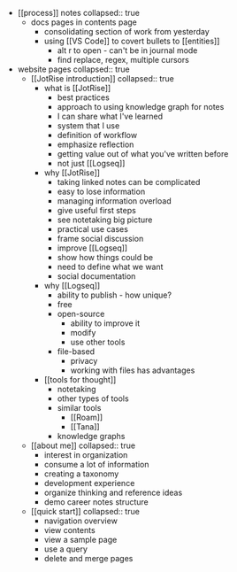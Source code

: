 - [[process]] notes
  collapsed:: true
	- docs pages in contents page
		- consolidating section of work from yesterday
		- using [[VS Code]] to covert bullets to [[entities]]
			- alt r to open - can't be in journal mode
			- find replace, regex, multiple cursors
- website pages
  collapsed:: true
	- [[JotRise introduction]]
	  collapsed:: true
		- what is [[JotRise]]
			- best practices
			- approach to using knowledge graph for notes
			- I can share what I've learned
			- system that I use
			- definition of workflow
			- emphasize reflection
			- getting value out of what you've written before
			- not just [[Logseq]]
		- why [[JotRise]]
			- taking linked notes can be complicated
			- easy to lose information
			- managing information overload
			- give useful first steps
			- see notetaking big picture
			- practical use cases
			- frame social discussion
			- improve [[Logseq]]
			- show how things could be
			- need to define what we want
			- social documentation
		- why [[Logseq]]
			- ability to publish - how unique?
			- free
			- open-source
				- ability to improve it
				- modify
				- use other tools
			- file-based
				- privacy
				- working with files has advantages
		- [[tools for thought]]
			- notetaking
			- other types of tools
			- similar tools
				- [[Roam]]
				- [[Tana]]
			- knowledge graphs
	- [[about me]]
	  collapsed:: true
		- interest in organization
		- consume a lot of information
		- creating a taxonomy
		- development experience
		- organize thinking and reference ideas
		- demo career notes structure
	- [[quick start]]
	  collapsed:: true
		- navigation overview
		- view contents
		- view a sample page
		- use a query
		- delete and merge pages